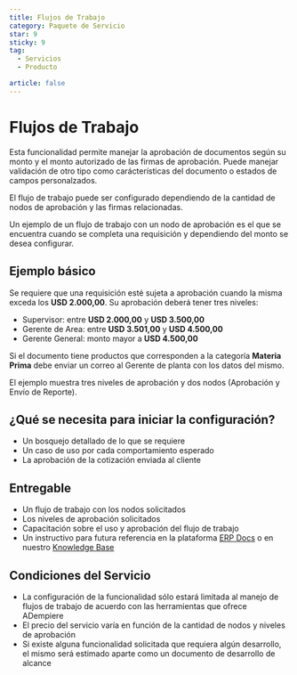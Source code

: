```yaml
---
title: Flujos de Trabajo
category: Paquete de Servicio
star: 9
sticky: 9
tag:
  - Servicios
  - Producto

article: false
---
```

# Flujos de Trabajo

Esta funcionalidad permite manejar la aprobación de documentos según su monto y el monto autorizado de las firmas de aprobación.
Puede manejar validación de otro tipo como carácterísticas del documento o estados de campos personalzados.

El flujo de trabajo puede ser configurado dependiendo de la cantidad de nodos de aprobación y las firmas relacionadas.

Un ejemplo de un flujo de trabajo con un nodo de aprobación es el que se encuentra cuando se completa una requisición y dependiendo del monto se desea configurar.

## Ejemplo básico

Se requiere que una requisición esté sujeta a aprobación cuando la misma exceda los **USD 2.000,00**. Su aprobación deberá tener tres niveles:

- Supervisor: entre **USD 2.000,00** y **USD 3.500,00**
- Gerente de Area: entre **USD 3.501,00** y **USD 4.500,00**
- Gerente General: monto mayor a **USD 4.500,00**

Si el documento tiene productos que corresponden a la categoría **Materia Prima** debe enviar un correo al Gerente de planta con los datos del mismo.

El ejemplo muestra tres niveles de aprobación y dos nodos (Aprobación y Envío de Reporte).

## ¿Qué se necesita para iniciar la configuración?

- Un bosquejo detallado de lo que se requiere
- Un caso de uso por cada comportamiento esperado
- La aprobación de la cotización enviada al cliente

## Entregable

- Un flujo de trabajo con los nodos solicitados
- Los niveles de aprobación solicitados
- Capacitación sobre el uso y aprobación del flujo de trabajo
- Un instructivo para futura referencia en la plataforma [ERP Docs](https://docs.erpya.com/) o en nuestro [Knowledge Base](https://stackoverflow.com/c/erpya-customers/questions)

## Condiciones del Servicio

- La configuración de la funcionalidad sólo estará limitada al manejo de flujos de trabajo de acuerdo con las herramientas que ofrece ADempiere
- El precio del servicio varía en función de la cantidad de nodos y niveles de aprobación
- Si existe alguna funcionalidad solicitada que requiera algún desarrollo, el mismo será estimado aparte como un documento de desarrollo de alcance
